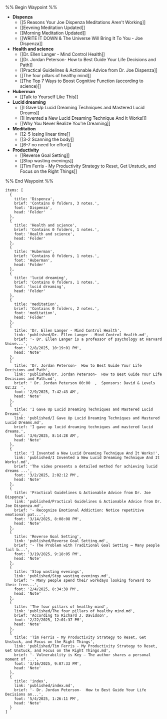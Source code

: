 %% Begin Waypoint %%
- **Dispenza**
	- [[5 Reasons Your Joe Dispenza Meditations Aren't Working]]
	- [[Eevning Meditation Updated]]
	- [[Morning Meditation Updated]]
	- [[WRITE IT DOWN & The Universe Will Bring It To You - Joe Dispenza]]
- **Health and science**
	- [[Dr. Ellen Langer - Mind Control Health]]
	- [[Dr. Jordan Peterson-  How to Best Guide Your Life Decisions and Path]]
	- [[Practical Guidelines & Actionable Advice from Dr. Joe Dispenza]]
	- [[The four pillars of healthy mind]]
	- [[The Top 7 Ways to Boost Cognitive Function (according to science)]]
- **Huberman**
	- [[Talk to Yourself Like This]]
- **Lucid dreaming**
	- [[I Gave Up Lucid Dreaming Techniques and Mastered Lucid Dreams]]
	- [[I Invented a New Lucid Dreaming Technique And It Works!]]
	- [[Why You Never Realize You're Dreaming]]
- **Meditation**
	- [[2-5 losing linear time]]
	- [[3-2 Scanning the body]]
	- [[6-7 no need for effort]]
- **Productivity**
	- [[Reverse Goal Setting]]
	- [[Stop wasting evenings]]
	- [[Tim Ferris - My Productivity Strategy to Reset, Get Unstuck, and Focus on the Right Things]]

%% End Waypoint %%
```ccard
items: [
  {
    title: 'Dispenza',
    brief: 'Contains 0 folders, 3 notes.',
    foot: 'Dispenza',
    head: 'Folder'
  },
  {
    title: 'Health and science',
    brief: 'Contains 0 folders, 1 notes.',
    foot: 'Health and science',
    head: 'Folder'
  },
  {
    title: 'Huberman',
    brief: 'Contains 0 folders, 1 notes.',
    foot: 'Huberman',
    head: 'Folder'
  },
  {
    title: 'lucid dreaming',
    brief: 'Contains 0 folders, 1 notes.',
    foot: 'lucid dreaming',
    head: 'Folder'
  },
  {
    title: 'meditation',
    brief: 'Contains 0 folders, 2 notes.',
    foot: 'meditation',
    head: 'Folder'
  },
  {
    title: 'Dr. Ellen Langer - Mind Control Health',
    link: 'published/Dr. Ellen Langer - Mind Control Health.md',
    brief: '- Dr. Ellen Langer is a professor of psychology at Harvard Unive...',
    foot: '2/8/2025, 10:19:01 PM',
    head: 'Note'
  },
  {
    title: 'Dr. Jordan Peterson-  How to Best Guide Your Life Decisions and Path',
    link: 'published/Dr. Jordan Peterson-  How to Best Guide Your Life Decisions and Path.md',
    brief: ' Dr. Jordan Peterson 00:00  ,  Sponsors: David & Levels 02:32  ',
    foot: '2/9/2025, 7:42:43 AM',
    head: 'Note'
  },
  {
    title: 'I Gave Up Lucid Dreaming Techniques and Mastered Lucid Dreams',
    link: 'published/I Gave Up Lucid Dreaming Techniques and Mastered Lucid Dreams.md',
    brief: 'I gave up lucid dreaming techniques and mastered lucid dreams.',
    foot: '3/6/2025, 8:14:28 AM',
    head: 'Note'
  },
  {
    title: 'I Invented a New Lucid Dreaming Technique And It Works!',
    link: 'published/I Invented a New Lucid Dreaming Technique And It Works!.md',
    brief: 'The video presents a detailed method for achieving lucid dreams ...',
    foot: '3/2/2025, 2:02:12 PM',
    head: 'Note'
  },
  {
    title: 'Practical Guidelines & Actionable Advice from Dr. Joe Dispenza',
    link: 'published/Practical Guidelines & Actionable Advice from Dr. Joe Dispenza.md',
    brief: '- Recognize Emotional Addiction: Notice repetitive emotional pat...',
    foot: '3/14/2025, 8:08:08 PM',
    head: 'Note'
  },
  {
    title: 'Reverse Goal Setting',
    link: 'published/Reverse Goal Setting.md',
    brief: '- The Problem with Traditional Goal Setting – Many people fail b...',
    foot: '3/19/2025, 9:18:05 PM',
    head: 'Note'
  },
  {
    title: 'Stop wasting evenings',
    link: 'published/Stop wasting evenings.md',
    brief: '- Many people spend their workdays looking forward to their free...',
    foot: '2/4/2025, 8:34:38 PM',
    head: 'Note'
  },
  {
    title: 'The four pillars of healthy mind',
    link: 'published/The four pillars of healthy mind.md',
    brief: 'According to Richard J. Davidson',
    foot: '2/22/2025, 12:01:37 PM',
    head: 'Note'
  },
  {
    title: 'Tim Ferris - My Productivity Strategy to Reset, Get Unstuck, and Focus on the Right Things',
    link: 'published/Tim Ferris - My Productivity Strategy to Reset, Get Unstuck, and Focus on the Right Things.md',
    brief: '- Vulnerability is Key – The author shares a personal moment of ...',
    foot: '3/16/2025, 9:07:33 PM',
    head: 'Note'
  },
  {
    title: 'index',
    link: 'published/index.md',
    brief: '- Dr. Jordan Peterson-  How to Best Guide Your Life Decisions an...',
    foot: '5/4/2025, 1:26:11 PM',
    head: 'Note'
  }
]
```
